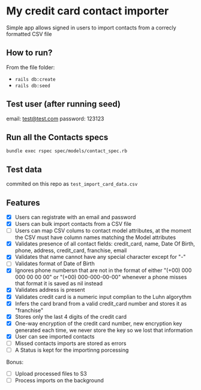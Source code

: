 
# My credit card contact importer
Simple app allows signed in users to import contacts from a correcly formatted CSV file

## How to run?
From the file folder:
  *  `rails db:create`
  *  `rails db:seed`

## Test user (after running seed)

email: test@test.com
password: 123123

## Run all the Contacts specs

```
bundle exec rspec spec/models/contact_spec.rb
```


## Test data
commited on this repo as `test_import_card_data.csv`

## Features

  *  [X] Users can registrate with an email and password
  *  [X] Users can bulk import contacts from a CSV file
  *  [ ] Users can map CSV colums to contact model attributes, at the moment the CSV must have column names matching the Model attributes
  *  [X] Validates presence of all contact fields: credit_card, name, Date Of Birth, phone, address, credit_card, franchise, email
  * [X] Validates that name cannot have any special character except for "-"
  * [ ] Validates format of Date of Birth
  * [X] Ignores phone numbersn that are not in the format of either "(+00) 000 000 00 00 00" or "(+00) 000-000-00-00" whenever a phone misses that format it is saved as nil instead
  * [X] Validates address is present
  * [X] Validates credit card is a numeric input complian to the Luhn algorythm
  * [X] Infers the card brand from a valid credit_card number and stores it as "franchise"
  * [X] Stores only the last 4 digits of the credit card
  * [X] One-way encryption of the credit card number, new encryption key generated each time, we never store the key so we lost that information
  * [X] User can see imported contacts
  * [ ] Missed contacts imports are stored  as errors
  * [ ] A Status is kept for the importinng porcessing

  Bonus:
  * [ ] Upload processed files to S3
  * [ ] Process imports on the background
